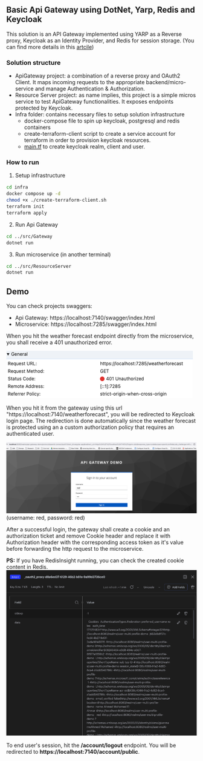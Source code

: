 ## Basic Api Gateway using DotNet, Yarp, Redis and Keycloak

This solution is an API Gateway implemented using YARP as a Reverse proxy, Keycloak as an Identity Provider, and Redis for session storage.
(You can find more details in this [artcile](https://medium.com/@ahmedmohamedelahmar/implement-api-gateway-with-token-handler-pattern-using-net-redis-and-keycloak-38250bfbd733))

### Solution structure

- ApiGateway project: a combination of a reverse proxy and OAuth2 Client. It maps incoming requests to the appropriate backend/micro-service and manage Authentication & Authorization.
- Resource Server project: as name implies, this project is a simple micros service to test  ApiGateway functionalities. It exposes endpoints protected by Keycloak.
- Infra folder: contains necessary files to setup solution infrastructure
    - docker-compose file to spin up keycloak, postgresql and redis containers
    - create-terraform-client script to create a service account for terraform in order to provision keycloak resources.
    - [main.tf](http://main.tf) to create keycloak realm, client and user.

### How to run
1. Setup infrastructure
  ```bash
  cd infra
  docker compose up -d
  chmod +x ./create-terraform-client.sh
  terraform init
  terraform apply
  ```
2. Run Api Gateway
  ```bash
  cd ../src/Gateway
  dotnet run
  ```
3. Run microservice (in another terminal)
  ```bash
  cd ../src/ResourceServer
  dotnet run
  ```
## Demo
You can check projects swaggers:
* Api Gateway: https://localhost:7140/swagger/index.html 
* Microservice: https://localhost:7285/swagger/index.html

When you hit the weather forecast endpoint directly from the microservice, you shall receive
a 401 unauthorized error.

![](images/weatherforecast-unauthorized.png)

When you hit it from the gateway using this url "https://localhost:7140/weatherforecast", you will be redirected
to Keycloak login page. The redirection is done automatically since the weather forecast is 
protected using an a custom authorization policy that requires an authenticated user.

![](images/login-page.png)
(username: red, password: red)

After a successful login, the gateway shall create a cookie and an authorization ticket and remove Cookie header and replace it
with Authorization header with the corresponding access token as it's value before forwarding the http request
to the microservice.

**PS:** If you have RedisInsight running, you can check the created cookie content in Redis.
![](images/redis-cookie.png)

To end user's session, hit the **/account/logout** endpoint. You will be redirected to **https://localhost:7140/account/public**.
